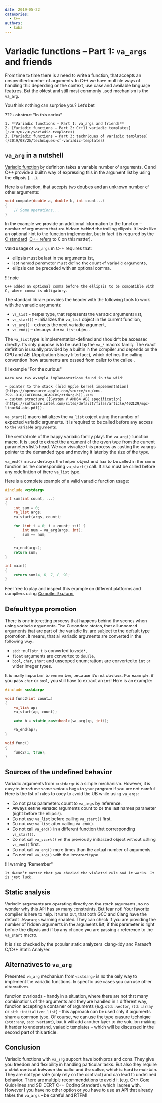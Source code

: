 ```yaml
---
date: 2019-05-22
categories:
  - C++
authors:
  - kuba
---
```


# Variadic functions – Part 1: `va_args` and friends

From time to time there is a need to write a function, that accepts an unspecified number of arguments. In C++ we have
multiple ways of handling this depending on the context, use case and available language features. But the oldest and
still most commonly used mechanism is the `va_arg`.

You think nothing can surprise you? Let’s bet

<!-- more -->

???+ abstract "In this series"

    1. **Variadic functions – Part 1: va_args and friends**
    2. [Variadic functions – Part 2: C++11 variadic templates](/2019/07/31/variadic-templates)
    3. [Variadic functions – Part 3: techniques of variadic templates](/2019/08/26/techniques-of-variadic-templates)

## `va_arg` in a nutshell

[Variadic function](https://en.cppreference.com/w/cpp/utility/variadic) by definition takes a variable number of
arguments. C and C++ provide a builtin way of expressing this in the argument list by using the ellipsis (`...`).

Here is a function, that accepts two doubles and an unknown number of other arguments:

```cpp linenums="1"
void compute(double a, double b, int count...)
{
    // Some operations...
}
```

In the example we provide an additional information to the function – number of arguments that are hidden behind the
trailing ellipsis. It looks like an optional hint to the function implementer, but in fact it is required by the [C
standard](http://www.open-std.org/jtc1/sc22/wg14/www/docs/n2346.pdf) ([C++ refers](http://eel.is/c++draft/cstdarg.syn)
to C on this matter).

Valid usage of `va_args` in C++ requires that:

- ellipsis must be last in the arguments list,
- last named parameter must define the count of variadic arguments,
- ellipsis can be preceded with an optional comma.

!!! note

    C++ added an optional comma before the ellipsis to be compatible with C, where comma is obligatory.

The standard library provides the [<cstdarg>](https://en.cppreference.com/w/cpp/header/cstdarg) header with the
following tools to work with the variadic arguments:

- `va_list` – helper type, that represents the variadic arguments list,
- `va_start()` – initializes the `va_list` object in the current function,
- `va_arg()` – extracts the next variadic argument,
- `va_end()` – destroys the `va_list` object.

The `va_list` type is implementation-defined and shouldn’t be accessed directly. Its only purpose is to be used by the
`va_*` macros family. The exact definition is usually provided by a builtin in the compiler and depends on the CPU and
ABI (Application Binary Interface), which defines the calling convention (how arguments are passed from caller to the
callee).

!!! example "For the curious"

    Here are two example implementations found in the wild:

    – pointer to the stack ([old Apple kernel implementation](https://opensource.apple.com/source/xnu/xnu-792.13.8/EXTERNAL_HEADERS/stdarg.h)),<br>
    – custom structure ([System V AMD64 ABI specification](https://software.intel.com/sites/default/files/article/402129/mpx-linux64-abi.pdf)).

`va_start()` macro initializes the `va_list` object using the number of expected variadic arguments. It is required to
be called before any access to the variable arguments.

The central role of the happy variadic family plays the `va_arg()` function macro. It is used to extract the argument of
the given type from the current parameters list’s head. We can visualize this process as casting the varargs pointer to
the demanded type and moving it later by the size of the type.

`va_end()` macro destroys the helper object and has to be called in the same function as the corresponding `va_start()`
call. It also must be called before any redefinition of there `va_list` type.

Here is a complete example of a valid variadic function usage:

```cpp linenums="1"
#include <cstdarg>

int sum(int count, ...)
{
    int sum = 0;
    va_list args;
    va_start(args, count);

    for (int i = 0; i < count; ++i) {
        int num = va_arg(args, int);
        sum += num;
    }

    va_end(args);
    return sum;
}

int main()
{
    return sum(4, 6, 7, 8, 9);
}
```

Feel free to play and inspect this example on different platforms and compilers using [Compiler
Explorer](https://godbolt.org/z/nD5OAZ).

## Default type promotion

There is one interesting process that happens behind the scenes when using variadic arguments. The C standard states,
that all unnamed arguments that are part of the variadic list are subject to the default type promotion. It means, that
all variadic arguments are converted in the following way:

- `std::nullptr_t` is converted to `void*`,
- `float` arguments are converted to `double`,
- `bool`, `char`, `short` and unscoped enumerations are converted to `int` or wider integer types.

It is really important to remember, because it’s not obvious. For example: if you pass `char` or `bool`, you still have
to extract an `int`! Here is an example:

```cpp linenums="1"
#include <cstdarg>
 
void func2(int count…)
{
    va_list ap; 
    va_start(ap, count);

    auto b = static_cast<bool>(va_arg(ap, int));

    va_end(ap);
}
 
void func()
{
    func2(1, true);
}
```

## Sources of the undefined behavior

Variadic arguments from `<cstdarg>` is a simple mechanism. However, it is easy to introduce some serious bugs to your
program if you are not careful. Here is the list of rules to obey to avoid the UB while using `va_args`:

- Do not pass parameters count to `va_args` by reference.
- Always define variadic arguments count to be the last named parameter (right before the ellipsis).
- Do not use `va_list` before calling `va_start()` first.
- Do not use `va_list` after calling `va_end()`.
- Do not call `va_end()` in a different function that corresponding `va_start()`.
- Do not call `va_start()` on the previously initialized object without calling `va_end()` first.
- Do not call `va_arg()` more times than the actual number of arguments.
- Do not call `va_arg()` with the incorrect type.

!!! warning "Remember"

    It doesn’t matter that you checked the violated rule and it works. It is just luck.

## Static analysis

Variadic arguments are operating directly on the stack arguments, so no wonder why this API has so many constraints. But
fear not! Your favorite compiler is here to help. It turns out, that both GCC and Clang have the default `-Wvarargs`
warning enabled. They can check if you are providing the number of hidden arguments in the arguments list, if this
parameter is right before the ellipsis and if by any chance you are passing a reference to the `va_start` macro.

It is also checked by the popular static analyzers: clang-tidy and Parasoft C/C++ Static Analyzer.

## Alternatives to `va_arg`

Presented `va_arg` mechanism from `<cstdarg>` is no the only way to implement the variadic functions. In specific use
cases you can use other alternatives:

function overloads – handy in a situation, where there are not that many combinations of the arguments and they are
handled in a different way, function accepting a container of arguments (e.g. `std::vector`, `std::array` or
`std::initializer_list`) – this approach can be used only if arguments share a common type. Of course, we can use the
type erasure technique (`std::any`, `std::variant`), but it will add another layer to the solution making it harder to
understand, variadic templates – which will be discussed in the second part of this article.

## Conclusion

Variadic functions with `va_arg` support have both pros and cons. They give you freedom and flexibility in handling
particular tasks. But also they require a strict contract between the caller and the callee, which is hard to maintain.
They are not type safe (only rely on the contract) and can lead to undefined behavior. There are multiple
recommendations to avoid it (e.g. [C++ Core
Guidelines](https://isocpp.github.io/CppCoreGuidelines/CppCoreGuidelines#f55-dont-use-va_arg-arguments) and [SEI CERT
C++ Coding
Standard](https://wiki.sei.cmu.edu/confluence/display/cplusplus/DCL50-CPP.+Do+not+define+a+C-style+variadic+function)),
which I agree with. However I you have no other option or you have to use an API that already takes the `va_args` – be
careful and RTFM!
